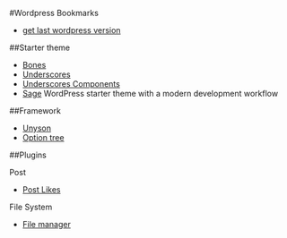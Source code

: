 #Wordpress Bookmarks

- [get last wordpress version](https://github.com/WordPress/WordPress)

##Starter theme

- [Bones](https://github.com/eddiemachado/bones)
- [Underscores](https://github.com/Automattic/_s)
- [Underscores Components](https://github.com/Automattic/theme-components)
- [Sage](https://github.com/roots/sage) WordPress starter theme with a modern development workflow

##Framework
- [Unyson](https://github.com/ThemeFuse/Unyson)
- [Option tree](https://github.com/valendesigns/option-tree)

##Plugins

Post
- [Post Likes](https://github.com/JonMasterson/WordPress-Post-Like-System)

File System
- [File manager](https://wordpress.org/plugins/wp-file-manager/)
